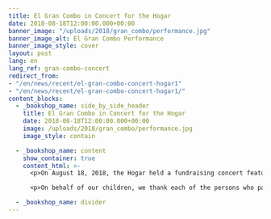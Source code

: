 ```yaml
---
title: El Gran Combo in Concert for the Hogar
date: 2018-08-18T12:00:00.000+00:00
banner_image: "/uploads/2018/gran_combo/performance.jpg"
banner_image_alt: El Gran Combo Performance
banner_image_style: cover
layout: post
lang: en
lang_ref: gran-combo-concert
redirect_from:
- "/en/news/recent/el-gran-combo-concert-hogar1"
- "/en/news/recent/el-gran-combo-concert-hogar1/"
content_blocks:
  - _bookshop_name: side_by_side_header
    title: El Gran Combo in Concert for the Hogar
    date: 2018-08-18T12:00:00.000+00:00
    image: /uploads/2018/gran_combo/performance.jpg
    image_style: contain

  - _bookshop_name: content
    show_container: true
    content_html: >-
      <p>On August 18, 2018, the Hogar held a fundraising concert featuring the famous salsa group, El Gran Combo. It was a magical night among friends and family sharing the great music that gives pride to Puerto Rico.</p>

      <p>On behalf of our children, we thank each of the persons who participated, sponsored or volunteered to make the concert a success. Thank you for helping us continue to be an oasis in the desert of child abuse!</p>

  - _bookshop_name: divider
---
```

